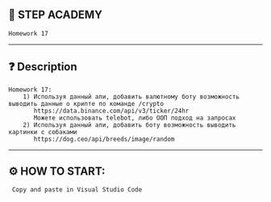 ## 📘 STEP ACADEMY 
    Homework 17
---
## ❓ Description 
    
    Homework 17: 
        1) Используя данный апи, добавить валютному боту возможность выводить данные о крипте по команде /crypto
           https://data.binance.com/api/v3/ticker/24hr
           Можете использовать telebot, либо ООП подход на запросах
        2) Используя данный апи, добавить боту возможность выводить картинки с собаками
           https://dog.ceo/api/breeds/image/random
    
---
## ⚙️ HOW TO START: 
     Copy and paste in Visual Studio Code